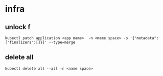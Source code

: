 # infra
## unlock f
`kubectl patch application <app name>  -n <name space> -p '{"metadata":{"finalizers":[]}}' --type=merge`

## delete all 
`kubectl delete all --all -n <name space>`